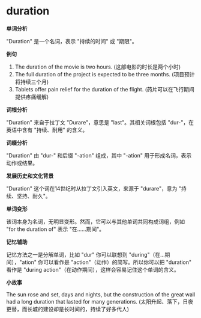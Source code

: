 # duration

**单词分析**

  

"Duration" 是一个名词，表示 "持续的时间" 或 "期限"。

  

**例句**

  

1.  The duration of the movie is two hours. (这部电影的时长是两个小时)
2.  The full duration of the project is expected to be three months. (项目预计将持续三个月)
3.  Tablets offer pain relief for the duration of the flight. (药片可以在飞行期间提供疼痛缓解)

  

**词根分析**

  

"Duration" 来自于拉丁文 "Durare"，意思是 "last"。其相关词根包括 "dur-"，在英语中含有 "持续、耐用" 的含义。

  

**词缀分析**

  

"Duration" 由 "dur-" 和后缀 "-ation" 组成，其中 "-ation" 用于形成名词，表示动作或结果。

  

**发展历史和文化背景**

  

"Duration" 这个词在14世纪时从拉丁文引入英文，来源于 "durare"，意为 "持续、坚持、耐久"。

  

**单词变形**

  

该词本身为名词，无明显变形。然而，它可以与其他单词共同构成词组，例如 "for the duration of" 表示 "在……期间"。

  

**记忆辅助**

  

记忆方法之一是分解单词，比如 "dur" 你可以联想到 "during"（在…期间），"ation" 你可以看作是 "action"（动作）的简写。所以你可以把 "duration" 看作是 "during action"（在动作期间），这样会容易记住这个单词的含义。

  

**小故事**

  

The sun rose and set, days and nights, but the construction of the great wall had a long duration that lasted for many generations. (太阳升起、落下，日夜更替，而长城的建设却是长时间的，持续了好多代人)
